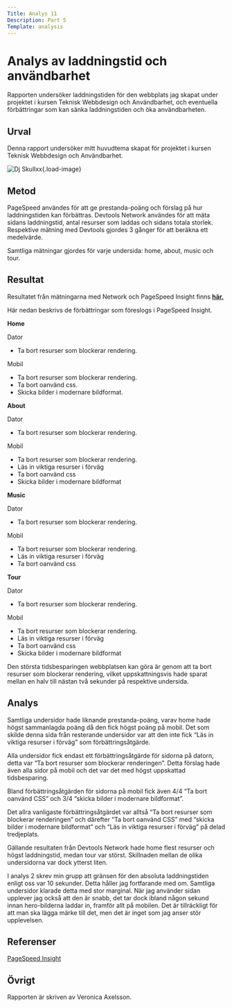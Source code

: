 ```yaml
---
Title: Analys 11
Description: Part 5
Template: analysis
---
```


Analys av laddningstid och användbarhet
=======================

Rapporten undersöker laddningstiden för den webbplats jag skapat under projektet i kursen Teknisk Webbdesign och Användbarhet, och eventuella förbättringar som kan sänka laddningstiden och öka användbarheten.

Urval
-----------------------

Denna rapport undersöker mitt huvudtema skapat för projektet i kursen Teknisk Webbdesign och Användbarhet.

![Dj Skullxx](%base_url%/image/djskullxx.jpg){.load-image}

Metod
-----------------------

PageSpeed användes för att ge prestanda-poäng och förslag på hur laddningstiden kan förbättras. Devtools Network användes för att mäta sidans laddningstid, antal resurser som laddas och sidans totala storlek. Respektive mätning med Devtools gjordes 3 gånger för att beräkna ett medelvärde.

Samtliga mätningar gjordes för varje undersida: home, about, music och tour.

Resultat
-----------------------

Resultatet från mätningarna med Network och PageSpeed Insight finns [**här.**](https://docs.google.com/spreadsheets/d/1Hldbpyr5G7jk1pKIRpXJ1EOkbJ5KU06bsZDbmUwP0_I/edit?usp=sharing)

Här nedan beskrivs de förbättringar som föreslogs i PageSpeed Insight.

**Home**

Dator

- Ta bort resurser som blockerar rendering.

Mobil

- Ta bort resurser som blockerar rendering.
- Ta bort oanvänd css.
- Skicka bilder i modernare bildformat.

**About**

Dator

- Ta bort resurser som blockerar rendering.

Mobil

- Ta bort resurser som blockerar rendering.
- Läs in viktiga resurser i förväg
- Ta bort oanvänd css
- Skicka bilder i modernare bildformat

**Music**

Dator

- Ta bort resurser som blockerar rendering.

Mobil

- Ta bort resurser som blockerar rendering.
- Läs in viktiga resurser i förväg
- Ta bort oanvänd css


**Tour**

Dator

- Ta bort resurser som blockerar rendering.

Mobil

- Ta bort resurser som blockerar rendering.
- Läs in viktiga resurser i förväg
- Ta bort oanvänd css
- Skicka bilder i modernare bildformat

Den största tidsbesparingen webbplatsen kan göra är genom att ta bort resurser som blockerar rendering, vilket uppskattningsvis hade sparat mellan en halv till nästan två sekunder på respektive undersida.

Analys
-----------------------

Samtliga undersidor hade liknande prestanda-poäng, varav home hade högst sammanlagda poäng då den fick högst poäng på mobil.
Det som skilde denna sida från resterande undersidor var att den inte fick “Läs in viktiga resurser i förväg” som förbättringsåtgärde.

Alla undersidor fick endast ett förbättringsåtgärde för sidorna på datorn, detta var “Ta bort resurser som blockerar renderingen”. Detta förslag hade även alla sidor på mobil och det var det med högst uppskattad tidsbesparing.

Bland förbättringsåtgärden för sidorna på mobil fick även 4/4 “Ta bort oanvänd CSS” och 3/4 “skicka bilder i modernare bildformat”.

Det allra vanligaste förbättringsåtgärdet var alltså “Ta bort resurser som blockerar renderingen” och därefter “Ta bort oanvänd CSS” med “skicka bilder i modernare bildformat” och “Läs in viktiga resurser i förväg” på delad tredjeplats.

Gällande resultaten från Devtools Network hade home flest resurser och högst laddningstid, medan tour var störst. Skillnaden mellan de olika undersidorna var dock ytterst liten.  

I analys 2 skrev min grupp att gränsen för den absoluta laddningstiden enligt oss var 10 sekunder. Detta håller jag fortfarande med om. Samtliga undersidor klarade detta med stor marginal. När jag använder sidan upplever jag också att den är snabb, det tar dock ibland någon sekund innan hero-bilderna laddar in, framför allt på mobilen. Det är tillräckligt för att man ska lägga märke till det, men det är inget som jag anser stör upplevelsen.

Referenser
-----------------------

[PageSpeed Insight](https://developers.google.com/speed/pagespeed/insights/?hl=sv)

Övrigt
-----------------------

Rapporten är skriven av Veronica Axelsson.
